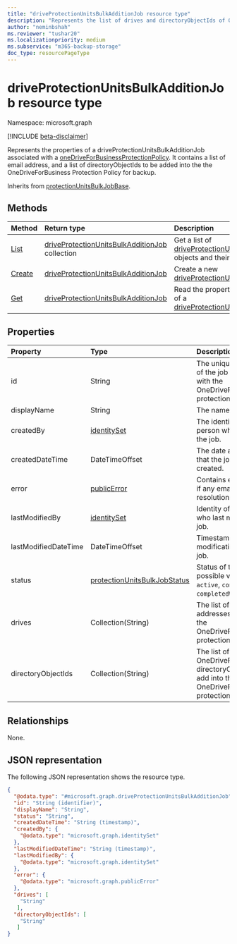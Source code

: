 ```yaml
---
title: "driveProtectionUnitsBulkAdditionJob resource type"
description: "Represents the list of drives and directoryObjectIds of OneDriveForBusiness users to be added into the corresponding OneDriveForBusiness Protection Policy."
author: "neminbshah"
ms.reviewer: "tushar20"
ms.localizationpriority: medium
ms.subservice: "m365-backup-storage"
doc_type: resourcePageType
---
```


# driveProtectionUnitsBulkAdditionJob resource type

Namespace: microsoft.graph

[!INCLUDE [beta-disclaimer](../../includes/beta-disclaimer.md)]

Represents the properties of a driveProtectionUnitsBulkAdditionJob associated with a [oneDriveForBusinessProtectionPolicy](../resources/onedriveforbusinessprotectionpolicy.md). It contains a list of email address, and a list of directoryObjectIds to be added into the the OneDriveForBusiness Protection Policy for backup.

Inherits from [protectionUnitsBulkJobBase](../resources/protectionunitsbulkjobbase.md).

## Methods

|Method|Return type|Description|
|:---|:---|:---|
|[List](../api/onedriveforbusinessprotectionpolicy-list-driveprotectionunitsbulkadditionjobs.md)|[driveProtectionUnitsBulkAdditionJob](../resources/driveprotectionunitsbulkadditionjob.md) collection|Get a list of [driveProtectionUnitsBulkAdditionJob](../resources/driveprotectionunitsbulkadditionjob.md) objects and their properties.|
|[Create](../api/driveprotectionunitsbulkadditionjobs-post.md)|[driveProtectionUnitsBulkAdditionJob](../resources/driveprotectionunitsbulkadditionjob.md)|Create a new [driveProtectionUnitsBulkAdditionJob](../resources/driveprotectionunitsbulkadditionjob.md).|
|[Get](../api/driveprotectionunitsbulkadditionjobs-get.md)|[driveProtectionUnitsBulkAdditionJob](../resources/driveprotectionunitsbulkadditionjob.md)|Read the properties and relationships of a [driveProtectionUnitsBulkAdditionJob](../resources/driveprotectionunitsbulkadditionjob.md).|

## Properties

|Property|Type|Description|
|:---|:---|:---|
|id|String|The unique identifier of the job associated with the OneDriveForBusiness protection policy.|
|displayName|String|The name of the job.|
|createdBy|[identitySet](../resources/identityset.md)|The identity of the person who created the job.|
|createdDateTime|DateTimeOffset|The date and time that the job was created.|
|error|[publicError](../resources/publicerror.md)|Contains error details if any email address resolution fails.|
|lastModifiedBy|[identitySet](../resources/identityset.md)|Identity of the person who last modified the job.|
|lastModifiedDateTime|DateTimeOffset|Timestamp of the last modification to the job.|
|status|[protectionUnitsBulkJobStatus](../resources/protectionunitsbulkjobbase.md#protectionunitsbulkjobstatus-values )|Status of the job. The possible values are: `active`, `completed`, `completedWithErrors`.|
|drives|Collection(String)|The list of email addresses to add into the OneDriveForBusiness protection policy.|
|directoryObjectIds|Collection(String)|The list of OneDriveForBusiness directoryObjectIds to add into the OneDriveForBusiness protection policy.|

## Relationships

None.

## JSON representation

The following JSON representation shows the resource type.
<!-- {
  "blockType": "resource",
  "keyProperty": "id",
  "@odata.type": "microsoft.graph.driveProtectionUnitsBulkAdditionJob",
  "baseType": "microsoft.graph.protectionUnitsBulkJobBase",
  "openType": false
}
-->
``` json
{
  "@odata.type": "#microsoft.graph.driveProtectionUnitsBulkAdditionJob",
  "id": "String (identifier)",
  "displayName": "String",
  "status": "String",
  "createdDateTime": "String (timestamp)",
  "createdBy": {
    "@odata.type": "microsoft.graph.identitySet"
  },
  "lastModifiedDateTime": "String (timestamp)",
  "lastModifiedBy": {
    "@odata.type": "microsoft.graph.identitySet"
  },
  "error": {
    "@odata.type": "microsoft.graph.publicError"
  },
  "drives": [
    "String"
   ],
  "directoryObjectIds": [
    "String"
   ]
}
```
